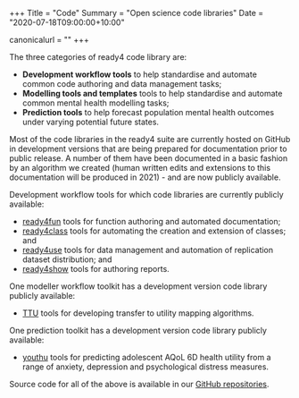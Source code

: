 +++
Title = "Code"
Summary = "Open science code libraries"
Date = "2020-07-18T09:00:00+10:00"

canonicalurl = ""
+++

The three categories of ready4 code library are:

 - **Development workflow tools** to help standardise and automate common code authoring and data management tasks;
 - **Modelling tools and templates** tools to help standardise and automate common mental health modelling tasks;
 - **Prediction tools** to help forecast population mental health outcomes under varying potential future states.
 
Most of the code libraries in the ready4 suite are currently hosted on GitHub in development versions that are being prepared for documentation prior to public release. A number of them have been documented in a basic fashion by an algorithm we created (human written edits and extensions to this documentation will be produced in 2021) - and are now publicly available.

Development workflow tools for which code libraries are currently publicly available:

 - [ready4fun](https://ready4-dev.github.io/ready4fun/index.html) tools for function authoring and automated documentation;
 - [ready4class](https://ready4-dev.github.io/ready4class/index.html) tools for automating the creation and extension of classes; and
 - [ready4use](https://ready4-dev.github.io/ready4use/) tools for data management and automation of replication dataset distribution; and
 - [ready4show](https://ready4-dev.github.io/ready4show/) tools for authoring reports. 
 
One modeller workflow toolkit has a development version code library publicly available:

 - [TTU](https://ready4-dev.github.io/TTU/index.html) tools for developing transfer to utility mapping algorithms.
 
One prediction toolkit has a development version code library publicly available:

 - [youthu](https://ready4-dev.github.io/youthu/index.html) tools for predicting adolescent AQoL 6D health utility from a range of anxiety, depression and psychological distress measures.

Source code for all of the above is available in our [GitHub repositories](https://github.com/ready4-dev).
